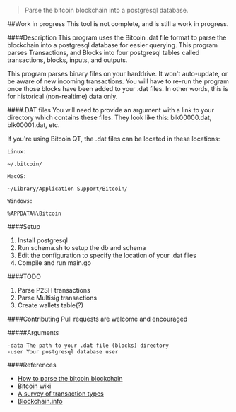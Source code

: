 >Parse the bitcoin blockchain into a postgresql database.

##Work in progress
This tool is not complete, and is still a work in progress.

####Description 
This program uses the Bitcoin .dat file format to parse the blockchain into a postgresql database for easier querying. This program parses Transactions, and Blocks into four postgresql tables called transactions, blocks, inputs, and outputs.

This program parses binary files on your harddrive. It won't auto-update, or be aware of new incoming transactions. You will have to re-run the program once those blocks have been added to your .dat files. In other words, this is for historical (non-realtime) data only.

####.DAT files
You will need to provide an argument with a link to your directory which contains these files. They look like this: blk00000.dat, blk00001.dat, etc.

If you're using Bitcoin QT, the .dat files can be located in these locations:

```
Linux:

~/.bitcoin/

MacOS:

~/Library/Application Support/Bitcoin/

Windows:

%APPDATA%\Bitcoin
```
####Setup

1. Install postgresql
2. Run schema.sh to setup the db and schema
3. Edit the configuration to specify the location of your .dat files
4. Compile and run main.go

####TODO
1. Parse P2SH transactions
2. Parse Multisig transactions
3. Create wallets table(?)

####Contributing
Pull requests are welcome and encouraged

#####Arguments
```
-data The path to your .dat file (blocks) directory
-user Your postgresql database user
```

####References
* [How to parse the bitcoin blockchain](http://codesuppository.blogspot.com/2014/01/how-to-parse-bitcoin-blockchain.html)
* [Bitcoin wiki](http://bitcoin.it)
* [A survey of transaction types](http://www.quantabytes.com/articles/a-survey-of-bitcoin-transaction-types)
* [Blockchain.info](http://www.blockchain.info)